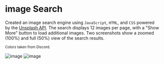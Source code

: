 # image Search

Created an image search engine using `JavaScript`, `HTML`, and `CSS` powered by the [Unsplash API](https://unsplash.com/developers). The search displays 12 images per page, with a "Show More" button to load additional images. Two screenshots show a zoomed (100%) and full (50%) view of the search results.

<sub>Colors taken from Discord.<sub>

![image](https://github.com/user-attachments/assets/96ad991b-9ac5-4272-840a-2d01afb92ee4)
![image](https://github.com/user-attachments/assets/d7eeffae-437b-43d5-9387-126148420771)

